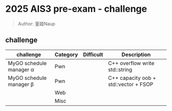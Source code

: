 # 2025 AIS3 pre-exam - challenge
> Author: 堇姬Naup

## challenge
| challenge | Category | Difficult | Description |
|-----------|----------|-----------|-------------|
| MyGO schedule manager α | Pwn |  | C++ overflow write std::string |
| MyGO schedule manager β | Pwn |  | C++ capacity oob + std::vector + FSOP |
|  | Web |  |  |
|  | Misc |  |  |